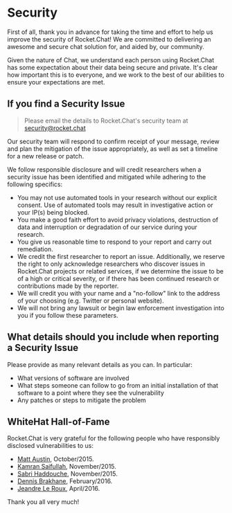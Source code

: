 # Security

First of all, thank you in advance for taking the time and effort to help us improve the security of Rocket.Chat! We are committed to delivering an awesome and secure chat solution for, and aided by, our community.

Given the nature of Chat, we understand each person using Rocket.Chat has some expectation about their data being secure and private. It's clear how important this is to everyone, and we work to the best of our abilities to ensure your expectations are met.

## If you find a Security Issue

> Please email the details to Rocket.Chat's security team at [security@rocket.chat](mailto://security@rocket.chat)

Our security team will respond to confirm receipt of your message, review and plan the mitigation of the issue appropriately, as well as set a timeline for a new release or patch.

We follow responsible disclosure and will credit researchers when a security issue has been identified and mitigated while adhering to the following specifics:

- You may not use automated tools in your research without our explicit consent. Use of automated tools may result in investigative action or your IP(s) being blocked.
- You make a good faith effort to avoid privacy violations, destruction of data and interruption or degradation of our service during your research.
- You give us reasonable time to respond to your report and carry out remediation.
- We credit the first researcher to report an issue. Additionally, we reserve the right to only acknowledge researchers who discover issues in Rocket.Chat projects or related services, if we determine the issue to be of a high or critical severity, or if there has been continued research or contributions made by the reporter.
- We will credit you with your name and a "no-follow" link to the address of your choosing (e.g. Twitter or personal website).
- We will not bring any lawsuit or begin law enforcement investigation into you if you follow these parameters.

## What details should you include when reporting a Security Issue

Please provide as many relevant details as you can. In particular:

- What versions of software are involved
- What steps someone can follow to go from an initial installation of that software to a point where they see the vulnerability
- Any patches or steps to mitigate the problem

## WhiteHat Hall-of-Fame

Rocket.Chat is very grateful for the following people who have responsibly disclosed vulnerabilities to us:

- [Matt Austin](http://m-austin.com), October/2015.
- [Kamran Saifullah](https://pk.linkedin.com/in/kamransaifullah786), November/2015.
- [Sabri Haddouche](https://github.com/pwnsdx), November/2015.
- [Dennis Brakhane](https://inoio.de), February/2016.
- [Jeandre Le Roux](http://theblazehen.com), April/2016.

Thank you all very much!
